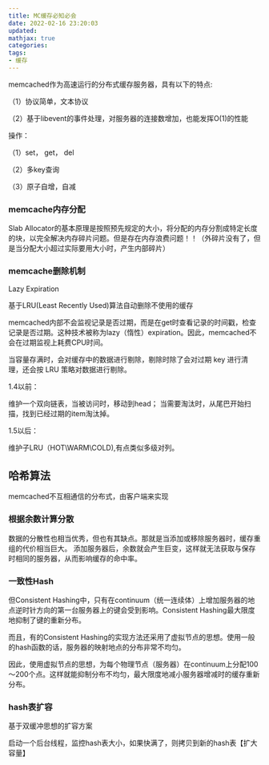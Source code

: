 ```yaml
---
title: MC缓存必知必会
date: 2022-02-16 23:20:03
updated:
mathjax: true
categories:
tags: 
- 缓存
---
```


memcached作为高速运行的分布式缓存服务器，具有以下的特点:

（1）协议简单，文本协议

（2）基于libevent的事件处理，对服务器的连接数增加，也能发挥O(1)的性能

操作：

（1）set， get， del

（2）多key查询

（3）原子自增，自减

### memcache内存分配

Slab Allocator的基本原理是按照预先规定的大小，将分配的内存分割成特定长度的块，以完全解决内存碎片问题。但是存在内存浪费问题！！（外碎片没有了，但是当分配大小超过实际要用大小时，产生内部碎片）

### memcache删除机制

Lazy Expiration

基于LRU(Least Recently Used)算法自动删除不使用的缓存

memcached内部不会监视记录是否过期，而是在get时查看记录的时间戳，检查记录是否过期。这种技术被称为lazy（惰性）expiration。因此，memcached不会在过期监视上耗费CPU时间。

当容量存满时，会对缓存中的数据进行剔除，剔除时除了会对过期 key 进行清理，还会按 LRU 策略对数据进行剔除。

1.4以前：

维护一个双向链表，当被访问时，移动到head； 当需要淘汰时，从尾巴开始扫描，找到已经过期的item淘汰掉。

1.5以后：

维护子LRU（HOT\WARM\COLD),有点类似多级对列。

## 哈希算法

memcached不互相通信的分布式，由客户端来实现

### 根据余数计算分散

数据的分散性也相当优秀，但也有其缺点。那就是当添加或移除服务器时，缓存重组的代价相当巨大。
添加服务器后，余数就会产生巨变，这样就无法获取与保存时相同的服务器，从而影响缓存的命中率。

### 一致性Hash

但Consistent Hashing中，只有在continuum（统一连续体）上增加服务器的地点逆时针方向的第一台服务器上的键会受到影响。Consistent Hashing最大限度地抑制了键的重新分布。

而且，有的Consistent Hashing的实现方法还采用了虚拟节点的思想。使用一般的hash函数的话，服务器的映射地点的分布非常不均匀。

因此，使用虚拟节点的思想，为每个物理节点（服务器）在continuum上分配100～200个点。这样就能抑制分布不均匀，最大限度地减小服务器增减时的缓存重新分布。

### hash表扩容

基于双缓冲思想的扩容方案

启动一个后台线程，监控hash表大小，如果快满了，则拷贝到新的hash表【扩大容量】
